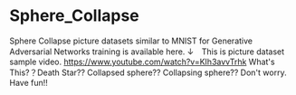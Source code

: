 # Sphere_Collapse
Sphere Collapse picture datasets similar to MNIST for Generative Adversarial Networks training is available here. 
↓　This is picture dataset sample video.
https://www.youtube.com/watch?v=KIh3avvTrhk
What's This?？Death Star?? Collapsed sphere?? Collapsing sphere?? Don't worry. Have fun!! 
